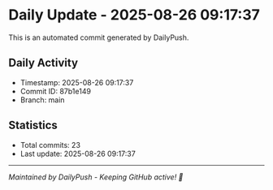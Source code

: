 # Daily Update - 2025-08-26 09:17:37

This is an automated commit generated by DailyPush.

## Daily Activity
- Timestamp: 2025-08-26 09:17:37
- Commit ID: 87b1e149
- Branch: main

## Statistics
- Total commits: 23
- Last update: 2025-08-26 09:17:37

---
*Maintained by DailyPush - Keeping GitHub active! 🚀*
